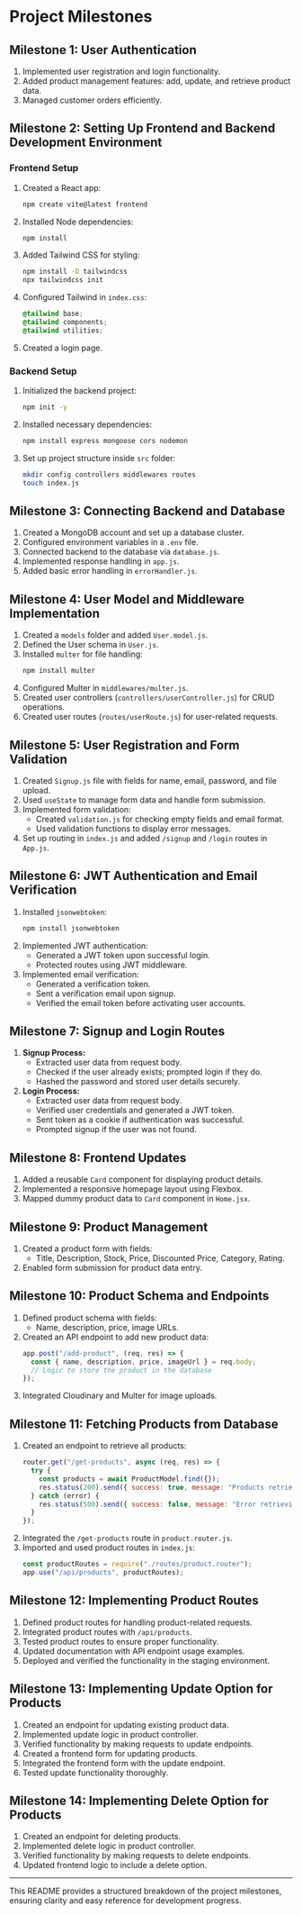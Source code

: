 # Project Milestones

## **Milestone 1: User Authentication**
1. Implemented user registration and login functionality.
2. Added product management features: add, update, and retrieve product data.
3. Managed customer orders efficiently.

## **Milestone 2: Setting Up Frontend and Backend Development Environment**
### **Frontend Setup**
1. Created a React app:
   ```sh
   npm create vite@latest frontend
   ```
2. Installed Node dependencies:
   ```sh
   npm install
   ```
3. Added Tailwind CSS for styling:
   ```sh
   npm install -D tailwindcss
   npx tailwindcss init
   ```
4. Configured Tailwind in `index.css`:
   ```css
   @tailwind base;
   @tailwind components;
   @tailwind utilities;
   ```
5. Created a login page.

### **Backend Setup**
1. Initialized the backend project:
   ```sh
   npm init -y
   ```
2. Installed necessary dependencies:
   ```sh
   npm install express mongoose cors nodemon
   ```
3. Set up project structure inside `src` folder:
   ```sh
   mkdir config controllers middlewares routes
   touch index.js
   ```

## **Milestone 3: Connecting Backend and Database**
1. Created a MongoDB account and set up a database cluster.
2. Configured environment variables in a `.env` file.
3. Connected backend to the database via `database.js`.
4. Implemented response handling in `app.js`.
5. Added basic error handling in `errorHandler.js`.

## **Milestone 4: User Model and Middleware Implementation**
1. Created a `models` folder and added `User.model.js`.
2. Defined the User schema in `User.js`.
3. Installed `multer` for file handling:
   ```sh
   npm install multer
   ```
4. Configured Multer in `middlewares/multer.js`.
5. Created user controllers (`controllers/userController.js`) for CRUD operations.
6. Created user routes (`routes/userRoute.js`) for user-related requests.

## **Milestone 5: User Registration and Form Validation**
1. Created `Signup.js` file with fields for name, email, password, and file upload.
2. Used `useState` to manage form data and handle form submission.
3. Implemented form validation:
   - Created `validation.js` for checking empty fields and email format.
   - Used validation functions to display error messages.
4. Set up routing in `index.js` and added `/signup` and `/login` routes in `App.js`.

## **Milestone 6: JWT Authentication and Email Verification**
1. Installed `jsonwebtoken`:
   ```sh
   npm install jsonwebtoken
   ```
2. Implemented JWT authentication:
   - Generated a JWT token upon successful login.
   - Protected routes using JWT middleware.
3. Implemented email verification:
   - Generated a verification token.
   - Sent a verification email upon signup.
   - Verified the email token before activating user accounts.

## **Milestone 7: Signup and Login Routes**
1. **Signup Process:**
   - Extracted user data from request body.
   - Checked if the user already exists; prompted login if they do.
   - Hashed the password and stored user details securely.
2. **Login Process:**
   - Extracted user data from request body.
   - Verified user credentials and generated a JWT token.
   - Sent token as a cookie if authentication was successful.
   - Prompted signup if the user was not found.

## **Milestone 8: Frontend Updates**
1. Added a reusable `Card` component for displaying product details.
2. Implemented a responsive homepage layout using Flexbox.
3. Mapped dummy product data to `Card` component in `Home.jsx`.

## **Milestone 9: Product Management**
1. Created a product form with fields:
   - Title, Description, Stock, Price, Discounted Price, Category, Rating.
2. Enabled form submission for product data entry.

## **Milestone 10: Product Schema and Endpoints**
1. Defined product schema with fields:
   - Name, description, price, image URLs.
2. Created an API endpoint to add new product data:
   ```js
   app.post("/add-product", (req, res) => {
     const { name, description, price, imageUrl } = req.body;
     // Logic to store the product in the database
   });
   ```
3. Integrated Cloudinary and Multer for image uploads.

## **Milestone 11: Fetching Products from Database**
1. Created an endpoint to retrieve all products:
   ```js
   router.get("/get-products", async (req, res) => {
     try {
       const products = await ProductModel.find({});
       res.status(200).send({ success: true, message: "Products retrieved successfully", data: products });
     } catch (error) {
       res.status(500).send({ success: false, message: "Error retrieving products", error: error.message });
     }
   });
   ```
2. Integrated the `/get-products` route in `product.router.js`.
3. Imported and used product routes in `index.js`:
   ```js
   const productRoutes = require("./routes/product.router");
   app.use("/api/products", productRoutes);
   ```

## **Milestone 12: Implementing Product Routes**
1. Defined product routes for handling product-related requests.
2. Integrated product routes with `/api/products`.
3. Tested product routes to ensure proper functionality.
4. Updated documentation with API endpoint usage examples.
5. Deployed and verified the functionality in the staging environment.

## **Milestone 13: Implementing Update Option for Products**
1. Created an endpoint for updating existing product data.
2. Implemented update logic in product controller.
3. Verified functionality by making requests to update endpoints.
4. Created a frontend form for updating products.
5. Integrated the frontend form with the update endpoint.
6. Tested update functionality thoroughly.

## **Milestone 14: Implementing Delete Option for Products**
1. Created an endpoint for deleting products.
2. Implemented delete logic in product controller.
3. Verified functionality by making requests to delete endpoints.
4. Updated frontend logic to include a delete option.

---

This README provides a structured breakdown of the project milestones, ensuring clarity and easy reference for development progress.

